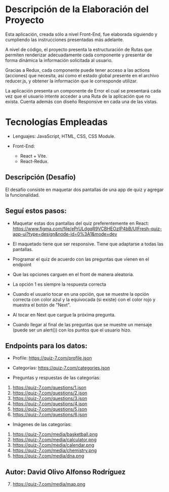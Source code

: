 # Descripción de la Elaboración del Proyecto

Esta aplicación, creada sólo a nivel Front-End, fue elaborada siguiendo y cumpliendo las instrucciones presentadas más adelante.

A nivel de código, el proyecto presenta la estructuración de Rutas que permiten renderizar adecuadamente cada componente y presentar de forma dinámica la información solicitada al usuario. 

Gracias a Redux, cada componente puede tener acceso a las actions (acciones) que necesita, así como el estado global presente en el archivo reducer.js, y obtener la información que le corresponde utilizar.

La aplicación presenta un componente de Error el cual se presentará cada vez que el usuario intente acceder a una Ruta de la aplicación que no exista. Cuenta además con diseño Responsive en cada una de las vistas.

# Tecnologías Empleadas

* Lenguajes: JavaScript, HTML, CSS, CSS Module.

* Front-End: 
    * React + Vite.
    * React-Redux.

## Descripción (Desafío)

El desafío consiste en maquetar dos pantallas de una app de quiz y agregar la funcionalidad. 

## Seguí estos pasos:

* Maquetar estas dos pantallas del quiz preferentemente en React: https://www.figma.com/file/ePrULdgqR9VCBHEOzIP4bB/UIFresh-quiz-app-ui?type=design&node-id=0%3A1&mode=dev

* El maquetado tiene que ser responsive. Tiene que adaptarse a todas las pantallas.

* Programar el quiz de acuerdo con las preguntas que vienen en el endpoint

* Que las opciones carguen en el front de manera aleatoria.

* La opción 1 es siempre la respuesta correcta

* Cuando el usuario tocar en una opción, que se muestre la opción correcta con color azul y la equivocada (si existe) con el color rojo y muestra el botón de "Next".

* Al tocar en Next que cargue la próxima pregunta.

* Cuando llegar al final de las preguntas que se muestre un mensaje (puede ser un alert()) con los puntos que el usuario hizo.

## Endpoints para los datos:
* Profile: https://quiz-7.com/profile.json

* Categorías: https://quiz-7.com/categories.json

* Preguntas y respuestas de las categorías:
1. https://quiz-7.com/questions/1.json
2. https://quiz-7.com/questions/2.json
3. https://quiz-7.com/questions/3.json
4. https://quiz-7.com/questions/4.json
5. https://quiz-7.com/questions/5.json
6. https://quiz-7.com/questions/6.json

* Imágenes de las categorías:
1. https://quiz-7.com/media/basketball.png
2. https://quiz-7.com/media/calculator.png
3. https://quiz-7.com/media/calendar.png
4. https://quiz-7.com/media/chemistry.png
5. https://quiz-7.com/media/dna.png

## Autor: David Olivo Alfonso Rodríguez
7. https://quiz-7.com/media/map.png
